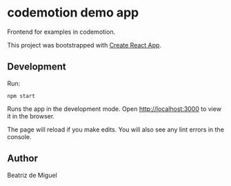 # codemotion demo app

Frontend for examples in codemotion.

This project was bootstrapped with [Create React App](https://github.com/facebook/create-react-app).

## Development

Run:

`npm start`

Runs the app in the development mode.
Open [http://localhost:3000](http://localhost:3000) to view it in the browser.

The page will reload if you make edits.
You will also see any lint errors in the console.

## Author

Beatriz de Miguel
